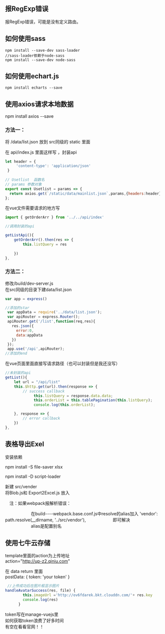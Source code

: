## 报RegExp错误
报RegExp错误，可能是没有定义路由。

## 如何使用sass

```
npm install --save-dev sass-loader
//sass-loader依赖于node-sass
npm install --save-dev node-sass
```
## 如何使用echart.js

```
npm install echarts --save

```

## 使用axios请求本地数据

npm install axios --save

### 方法一：   
将 /data/list.json 放到 src同级的 static 里面  

在 api/index.js 里面这样写 ，封装api

```js
let header = {
     'content-type': 'application/json'
 }
 
// Usetlist  函数名
// params 参数对象
export const Usetlist = params => {
  return axios.get(`/static/data/mainlist.json`,params,{headers:header}).then(res=>res.data)
};
```

在vue文件需要请求的地方写

```js
import { getOrderArr } from '../../api/index'

//调用封装的api

getListApi(){
    getOrderArr().then(res => {
    	this.listQuery = res
    	
	})
},

```

### 方法二：

修改/build/dev-server.js  
在src同级的目录下建data/list.json

```js
var app = express()

//添加的star  
 var appData = require('../data/list.json');
 var apiRouter = express.Router();
 apiRouter.get('/list',function(req,res){
   res.json({
     error:0,
     data:appData
   })
 });
 app.use('/api',apiRouter);
//添加的end
```
在vue页面里面直接写请求路径（也可以封装但是我还没写）

```js
//未封装的api
getList(){
	let url = "/api/list"
	this.$http.get(url).then(response => {
	    // success callback
			 this.listQuery = response.data.data;
			 this.orderList = this.tablePagination(this.listQuery);
			 console.log(this.orderList);

	}, response => {
	    // error callback
	})
},
```

## 表格导出Exel

安装依赖

 npm install -S file-saver xlsx

 npm install -D script-loader
 
新建 src/vender  
将Blob.js和 Export2Excel.js 放入  

　注：如果webpack报解析错误：

　　　　　　在build----webpack.base.conf.js中resolve的alias加入 'vendor': path.resolve(__dirname, '../src/vendor'),
　　　　　　即可解决  
　　　　　　alias是配置别名  

## 使用七牛云存储


template里面的action为上传地址  
action="http://up-z2.qiniu.com"

在 data return 里面  
postData: {
    token: 'your token'
}


```js
 //上传成功后在图片框显示图片
handleAvatarSuccess(res, file) {  
        this.imageUrl ='http://ov6fdarek.bkt.clouddn.com/'+ res.key
        console.log(res)
      }
```
token写在manage-vuejs里  
如何获取token浪费了好多时间  
有空在看看官网！！